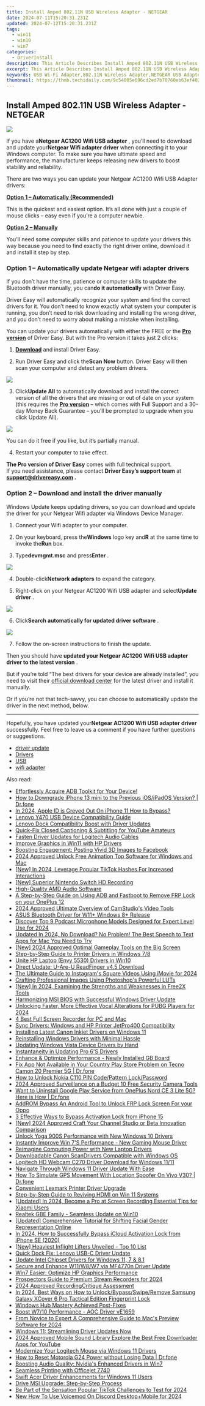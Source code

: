 ```yaml
---
title: Install Amped 802.11N USB Wireless Adapter - NETGEAR
date: 2024-07-11T15:20:31.231Z
updated: 2024-07-12T15:20:31.231Z
tags:
  - win11
  - win10
  - win7
categories:
  - DriverInstall
description: This Article Describes Install Amped 802.11N USB Wireless Adapter - NETGEAR
excerpt: This Article Describes Install Amped 802.11N USB Wireless Adapter - NETGEAR
keywords: USB Wi-Fi Adapter,802.11N Wireless Adapter,NETGEAR USB Adapter,Wireless Networking Accessory,USB Wireless Device Installation,802.11N Compatible Adapter,Portable USB Network Device
thumbnail: https://thmb.techidaily.com/9c54005e696cd2ed7b70760eb63ef402583a5567abcd354a24f074d4d0059be5.jpg
---
```


## Install Amped 802.11N USB Wireless Adapter - NETGEAR

![](https://images.drivereasy.com/wp-content/uploads/2020/12/header-a6100-3-4rt-photo-large.png)

 If you have a**Netgear AC1200 Wifi USB adapter** , you’ll need to download and update your**Netgear Wifi adapter driver** when connecting it to your Windows computer. To make sure you have ultimate speed and performance, the manufacturer keeps releasing new drivers to boost stability and reliability.

 There are two ways you can update your Netgear AC1200 Wifi USB Adapter drivers:

[**Option 1 – Automatically (Recommended)**](#method2)

 This is the quickest and easiest option. It’s all done with just a couple of mouse clicks – easy even if you’re a computer newbie.

[**Option 2 – Manually**](#method1)

 You’ll need some computer skills and patience to update your drivers this way because you need to find exactly the right driver online, download it and install it step by step.

### Option 1 – Automatically update Netgear wifi adapter drivers

 If you don’t have the time, patience or computer skills to update the Bluetooth driver manually, you can**do it automatically** with Driver Easy.

 Driver Easy will automatically recognize your system and find the correct drivers for it. You don’t need to know exactly what system your computer is running, you don’t need to risk downloading and installing the wrong driver, and you don’t need to worry about making a mistake when installing.

 You can update your drivers automatically with either the FREE or the **[Pro version](https://tools.techidaily.com/drivereasy/download/)**  of Driver Easy. But with the Pro version it takes just 2 clicks:

 1) **[Download](https://tools.techidaily.com/drivereasy/download/)**  and install Driver Easy.

 2) Run Driver Easy and click the**Scan Now** button. Driver Easy will then scan your computer and detect any problem drivers.

![](https://images.drivereasy.com/wp-content/uploads/2020/11/Scan-now.jpg)

 3) Click**Update All** to automatically download and install the correct version of all the drivers that are missing or out of date on your system (this requires the **[Pro version](https://tools.techidaily.com/drivereasy/download/)**  – which comes with Full Support and a 30-day Money Back Guarantee – you’ll be prompted to upgrade when you click Update All).

![](https://images.drivereasy.com/wp-content/uploads/2020/12/update.jpg)

 You can do it free if you like, but it’s partially manual.

4) Restart your computer to take effect.

**The Pro version of Driver Easy** comes with full technical support.  
 If you need assistance, please contact **Driver Easy’s support team** at **[support@drivereasy.com](mailto:support@drivereasy.com) .**

### Option 2 – Download and install the driver manually

 Windows Update keeps updating drivers, so you can download and update the driver for your Netgear Wifi adapter via Windows Device Manager.

1) Connect your Wifi adapter to your computer.

2) On your keyboard, press the**Windows** logo key and**R** at the same time to invoke the**Run** box.

3) Type**devmgmt.msc** and press**Enter** .

![](https://images.drivereasy.com/wp-content/uploads/2020/12/Device-Manager.jpg)

 4) Double-click**Network adapters** to expand the category.

 5) Right-click on your Netgear AC1200 Wifi USB adapter and select**Update driver** .

![](https://images.drivereasy.com/wp-content/uploads/2020/12/Netgear.jpg)

 6) Click**Search automatically for updated driver software** .

![](https://images.drivereasy.com/wp-content/uploads/2020/12/auto.jpg)

7) Follow the on-screen instructions to finish the update.

 Then you should have **updated your Netgear AC1200 Wifi USB adapter driver to the latest version** .

 But if you’re told “The best drivers for your device are already installed”, you need to visit their [official download center](https://www.netgear.com/support/product/A6150.aspx) for the latest driver and install it manually.

 Or if you’re not that tech-savvy, you can choose to automatically update the driver in the next method, below.

---

 Hopefully, you have updated your**Netgear AC1200 Wifi USB adapter** **driver** successfully. Feel free to leave us a comment if you have further questions or suggestions.

* [driver update](https://store.drivereasy.com/order/cart.php?PRODS=4731822&QTY=1&AFFILIATE=108875)
* [Drivers](https://tools.techidaily.com/drivereasy/download/)
* [USB](https://store.drivereasy.com/order/cart.php?PRODS=4731822&QTY=1&AFFILIATE=108875)
* [wifi adapter](https://tools.techidaily.com/drivereasy/download/)

<ins class="adsbygoogle"
     style="display:block"
     data-ad-format="autorelaxed"
     data-ad-client="ca-pub-7571918770474297"
     data-ad-slot="1223367746"></ins>



<ins class="adsbygoogle"
     style="display:block"
     data-ad-client="ca-pub-7571918770474297"
     data-ad-slot="8358498916"
     data-ad-format="auto"
     data-full-width-responsive="true"></ins>



<span class="atpl-alsoreadstyle">Also read:</span>
<div><ul>
<li><a href="https://driver-install.techidaily.com/effortlessly-acquire-adb-toolkit-for-your-device/"><u>Effortlessly Acquire ADB Toolkit for Your Device!</u></a></li>
<li><a href="https://blog-min.techidaily.com/how-to-downgrade-iphone-13-mini-to-the-previous-iosipados-version-drfone-by-drfone-ios-system-repair-ios-system-repair/"><u>How to Downgrade iPhone 13 mini to the Previous iOS/iPadOS Version? | Dr.fone</u></a></li>
<li><a href="https://apple-account.techidaily.com/in-2024-apple-id-is-greyed-out-on-iphone-11-how-to-bypass-by-drfone-ios/"><u>In 2024, Apple ID is Greyed Out On iPhone 11 How to Bypass?</u></a></li>
<li><a href="https://driver-install.techidaily.com/lenovo-y470-usb-device-compatibility-guide/"><u>Lenovo Y470 USB Device Compatibility Guide</u></a></li>
<li><a href="https://driver-install.techidaily.com/lenovo-dock-compatibility-boost-with-driver-updates/"><u>Lenovo Dock Compatibility Boost with Driver Updates</u></a></li>
<li><a href="https://youtube-video-recordings.techidaily.com/quick-fix-closed-captioning-and-subtitling-for-youtube-amateurs/"><u>Quick-Fix Closed Captioning & Subtitling for YouTube Amateurs</u></a></li>
<li><a href="https://driver-install.techidaily.com/fasten-driver-updates-for-logitech-audio-cables/"><u>Fasten Driver Updates for Logitech Audio Cables</u></a></li>
<li><a href="https://driver-install.techidaily.com/improve-graphics-in-win11-with-hp-drivers/"><u>Improve Graphics in Win11 with HP Drivers</u></a></li>
<li><a href="https://facebook.techidaily.com/boosting-engagement-posting-vivid-3d-images-to-facebook/"><u>Boosting Engagement: Posting Vivid 3D Images to Facebook</u></a></li>
<li><a href="https://video-content-creator.techidaily.com/2024-approved-unlock-free-animation-top-software-for-windows-and-mac/"><u>2024 Approved Unlock Free Animation Top Software for Windows and Mac</u></a></li>
<li><a href="https://tiktok-clips.techidaily.com/new-in-2024-leverage-popular-tiktok-hashes-for-increased-interactions/"><u>[New] In 2024, Leverage Popular TikTok Hashes For Increased Interactions</u></a></li>
<li><a href="https://digital-screen-recording.techidaily.com/new-superior-nintendo-switch-hd-recording/"><u>[New] Superior Nintendo Switch HD Recording</u></a></li>
<li><a href="https://driver-install.techidaily.com/high-quality-amd-audio-software/"><u>High-Quality AMD Audio Software</u></a></li>
<li><a href="https://android-frp.techidaily.com/a-step-by-step-guide-on-using-adb-and-fastboot-to-remove-frp-lock-on-your-oneplus-12-by-drfone-android/"><u>A Step-by-Step Guide on Using ADB and Fastboot to Remove FRP Lock on your OnePlus 12</u></a></li>
<li><a href="https://screen-capture.techidaily.com/2024-approved-ultimate-overview-of-camstudios-video-tools/"><u>2024 Approved  Ultimate Overview of CamStudio's Video Tools</u></a></li>
<li><a href="https://driver-install.techidaily.com/asus-bluetooth-driver-for-w11plus-windows-8plus-release/"><u>ASUS Bluetooth Driver for W11+ Windows 8+ Release</u></a></li>
<li><a href="https://sound-tweaking.techidaily.com/discover-top-9-podcast-microphone-models-designed-for-expert-level-use-for-2024/"><u>Discover Top 9 Podcast Microphone Models Designed for Expert Level Use for 2024</u></a></li>
<li><a href="https://video-ai-editor.techidaily.com/updated-in-2024-no-download-no-problem-the-best-speech-to-text-apps-for-mac-you-need-to-try/"><u>Updated In 2024, No Download? No Problem! The Best Speech to Text Apps for Mac You Need to Try</u></a></li>
<li><a href="https://youtube-blog.techidaily.com/024-approved-optimal-gameplay-tools-on-the-big-screen/"><u>[New] 2024 Approved  Optimal Gameplay Tools on the Big Screen</u></a></li>
<li><a href="https://driver-install.techidaily.com/step-by-step-guide-to-printer-drivers-in-windows-78/"><u>Step-by-Step Guide to Printer Drivers in Windows 7/8</u></a></li>
<li><a href="https://driver-install.techidaily.com/unite-hp-laptop-envy-5530-drivers-in-win10/"><u>Unite HP Laptop (Envy 5530) Drivers in Win10</u></a></li>
<li><a href="https://driver-install.techidaily.com/direct-update-u-are-u-readfinger-v45-download/"><u>Direct Update: U-Are-U ReadFinger v4.5 Download</u></a></li>
<li><a href="https://instagram-video-recordings.techidaily.com/the-ultimate-guide-to-instagrams-square-videos-using-imovie-for-2024/"><u>The Ultimate Guide to Instagram's Square Videos Using iMovie for 2024</u></a></li>
<li><a href="https://extra-lessons.techidaily.com/crafting-professional-images-using-photoshops-powerful-luts/"><u>Crafting Professional Images  Using Photoshop's Powerful LUTs</u></a></li>
<li><a href="https://screen-capture.techidaily.com/new-in-2024-examining-the-strengths-and-weaknesses-in-free2x-tools/"><u>[New] In 2024, Examining the Strengths and Weaknesses in Free2X Tools</u></a></li>
<li><a href="https://driver-install.techidaily.com/harmonizing-msi-bios-with-successful-windows-driver-update/"><u>Harmonizing MSI BIOS with Successful Windows Driver Update</u></a></li>
<li><a href="https://some-skills.techidaily.com/unlocking-faster-more-effective-vocal-alterations-for-pubg-players-for-2024/"><u>Unlocking Faster, More Effective Vocal Alterations for PUBG Players for 2024</u></a></li>
<li><a href="https://video-capture.techidaily.com/4-best-full-screen-recorder-for-pc-and-mac/"><u>4 Best Full Screen Recorder for PC and Mac</u></a></li>
<li><a href="https://driver-install.techidaily.com/sync-drivers-windows-and-hp-printer-jetpro400-compatibility/"><u>Sync Drivers: Windows and HP Printer JetPro400 Compatibility</u></a></li>
<li><a href="https://driver-install.techidaily.com/installing-latest-canon-inkjet-drivers-on-windows-11/"><u>Installing Latest Canon Inkjet Drivers on Windows 11</u></a></li>
<li><a href="https://driver-install.techidaily.com/reinstalling-windows-drivers-with-minimal-hassle/"><u>Reinstalling Windows Drivers with Minimal Hassle</u></a></li>
<li><a href="https://driver-install.techidaily.com/updating-windows-vista-device-drivers-by-hand/"><u>Updating Windows Vista Device Drivers by Hand</u></a></li>
<li><a href="https://driver-install.techidaily.com/instantaneity-in-updating-pro-6s-drivers/"><u>Instantaneity in Updating Pro 6'S Drivers</u></a></li>
<li><a href="https://driver-install.techidaily.com/enhance-and-optimize-performance-newly-installed-gb-board/"><u>Enhance & Optimize Performance - Newly Installed GB Board</u></a></li>
<li><a href="https://howto.techidaily.com/fix-app-not-available-in-your-country-play-store-problem-on-tecno-camon-20-premier-5g-drfone-by-drfone-fix-android-problems-fix-android-problems/"><u>Fix App Not Available in Your Country Play Store Problem on Tecno Camon 20 Premier 5G | Dr.fone</u></a></li>
<li><a href="https://easy-unlock-android.techidaily.com/how-to-unlock-nokia-c110-pin-codepattern-lockpassword-by-drfone-android/"><u>How to Unlock Nokia C110 PIN Code/Pattern Lock/Password</u></a></li>
<li><a href="https://video-ai-editor.techidaily.com/2024-approved-surveillance-on-a-budget-10-free-security-camera-tools/"><u>2024 Approved Surveillance on a Budget 10 Free Security Camera Tools</u></a></li>
<li><a href="https://howto.techidaily.com/want-to-uninstall-google-play-service-from-oneplus-nord-ce-3-lite-5g-here-is-how-drfone-by-drfone-fix-android-problems-fix-android-problems/"><u>Want to Uninstall Google Play Service from OnePlus Nord CE 3 Lite 5G? Here is How | Dr.fone</u></a></li>
<li><a href="https://android-frp.techidaily.com/addrom-bypass-an-android-tool-to-unlock-frp-lock-screen-for-your-oppo-by-drfone-android/"><u>AddROM Bypass An Android Tool to Unlock FRP Lock Screen For your Oppo</u></a></li>
<li><a href="https://activate-lock.techidaily.com/3-effective-ways-to-bypass-activation-lock-from-iphone-15-by-drfone-ios/"><u>3 Effective Ways to Bypass Activation Lock from iPhone 15</u></a></li>
<li><a href="https://youtube-data.techidaily.com/024-approved-craft-your-channel-studio-or-beta-innovation-comparison/"><u>[New] 2024 Approved  Craft Your Channel  Studio or Beta Innovation Comparison</u></a></li>
<li><a href="https://driver-install.techidaily.com/unlock-yoga-900s-performance-with-new-windows-10-drivers/"><u>Unlock Yoga 900S Performance with New Windows 10 Drivers</u></a></li>
<li><a href="https://driver-install.techidaily.com/instantly-improve-win-7s-performance-new-gaming-mouse-driver/"><u>Instantly Improve Win 7'S Performance - New Gaming Mouse Driver</u></a></li>
<li><a href="https://driver-install.techidaily.com/reimagine-computing-power-with-new-laptop-drivers/"><u>Reimagine Computing Power with New Laptop Drivers</u></a></li>
<li><a href="https://driver-install.techidaily.com/downloadable-canon-scandrivers-compatible-with-windows-os/"><u>Downloadable Canon ScanDrivers Compatible with Windows OS</u></a></li>
<li><a href="https://driver-install.techidaily.com/logitech-hd-webcam-c270-driver-download-for-windows-1111/"><u>Logitech HD Webcam C270 Driver Download for Windows 11/11</u></a></li>
<li><a href="https://driver-install.techidaily.com/navigate-through-windows-11-driver-update-with-ease/"><u>Navigate Through Windows 11 Driver Update With Ease</u></a></li>
<li><a href="https://fake-location.techidaily.com/how-to-simulate-gps-movement-with-location-spoofer-on-vivo-v30-drfone-by-drfone-virtual-android/"><u>How To Simulate GPS Movement With Location Spoofer On Vivo V30? | Dr.fone</u></a></li>
<li><a href="https://driver-install.techidaily.com/convenient-lexmark-printer-driver-upgrade/"><u>Convenient Lexmark Printer Driver Upgrade</u></a></li>
<li><a href="https://driver-install.techidaily.com/step-by-step-guide-to-reviving-hdmi-on-win-11-systems/"><u>Step-by-Step Guide to Reviving HDMI on Win 11 Systems</u></a></li>
<li><a href="https://remote-screen-capture.techidaily.com/updated-in-2024-become-a-pro-at-screen-recording-essential-tips-for-xiaomi-users/"><u>[Updated] In 2024, Become a Pro at Screen Recording  Essential Tips for Xiaomi Users</u></a></li>
<li><a href="https://driver-install.techidaily.com/realtek-gbe-family-seamless-update-on-win10/"><u>Realtek GBE Family - Seamless Update on Win10</u></a></li>
<li><a href="https://instagram-video-files.techidaily.com/updated-comprehensive-tutorial-for-shifting-facial-gender-representation-online/"><u>[Updated] Comprehensive Tutorial for Shifting Facial Gender Representation Online</u></a></li>
<li><a href="https://activate-lock.techidaily.com/in-2024-how-to-successfully-bypass-icloud-activation-lock-from-iphone-se-2020-by-drfone-ios/"><u>In 2024, How to Successfully Bypass iCloud Activation Lock from iPhone SE (2020)</u></a></li>
<li><a href="https://some-knowledge.techidaily.com/new-heaviest-inflight-lifters-unveiled-top-10-list/"><u>[New] Heaviest Inflight Lifters Unveiled - Top 10 List</u></a></li>
<li><a href="https://driver-install.techidaily.com/quick-dock-fix-lenovo-usb-c-driver-update/"><u>Quick Dock Fix: Lenovo USB-C Driver Update</u></a></li>
<li><a href="https://driver-install.techidaily.com/update-intel-chipset-drivers-for-windows-11-7-and-81/"><u>Update Intel Chipset Drivers for Windows 11, 7 & 8.1</u></a></li>
<li><a href="https://driver-install.techidaily.com/secure-and-enhance-w11w8w7-via-mf4770n-driver-update/"><u>Secure and Enhance W11/W8/W7 via MF4770n Driver Update</u></a></li>
<li><a href="https://driver-install.techidaily.com/win7-easier-optimize-hp-graphics-performance/"><u>Win7 Easier: Optimize HP Graphics Performance</u></a></li>
<li><a href="https://screen-sharing-recording.techidaily.com/prospectors-guide-to-premium-stream-recorders-for-2024/"><u>Prospectors Guide to Premium Stream Recorders for 2024</u></a></li>
<li><a href="https://screen-capture.techidaily.com/2024-approved-recordingcritique-assessment/"><u>2024 Approved  RecordingCritique Assessment</u></a></li>
<li><a href="https://android-unlock.techidaily.com/in-2024-best-ways-on-how-to-unlockbypassswiperemove-samsung-galaxy-xcover-6-pro-tactical-edition-fingerprint-lock-by-drfone-android/"><u>In 2024, Best Ways on How to Unlock/Bypass/Swipe/Remove Samsung Galaxy XCover 6 Pro Tactical Edition Fingerprint Lock</u></a></li>
<li><a href="https://driver-install.techidaily.com/windows-hub-mastery-achieved-post-fixes/"><u>Windows Hub Mastery Achieved Post-Fixes</u></a></li>
<li><a href="https://driver-install.techidaily.com/boost-w710-performance-aoc-driver-ve1659/"><u>Boost W7/10 Performance - AOC Driver vE1659</u></a></li>
<li><a href="https://some-techniques.techidaily.com/from-novice-to-expert-a-comprehensive-guide-to-macs-preview-software-for-2024/"><u>From Novice to Expert  A Comprehensive Guide to Mac's Preview Software for 2024</u></a></li>
<li><a href="https://driver-install.techidaily.com/windows-11-streamlining-driver-updates-now/"><u>Windows 11: Streamlining Driver Updates Now</u></a></li>
<li><a href="https://youtube-help.techidaily.com/2024-approved-mobile-sound-library-explore-the-best-free-downloader-apps-for-youtube/"><u>2024 Approved  Mobile Sound Library  Explore the Best Free Downloader Apps for YouTube</u></a></li>
<li><a href="https://driver-install.techidaily.com/modernize-your-logitech-mouse-via-windows-11-drivers/"><u>Modernize Your Logitech Mouse via Windows 11 Drivers</u></a></li>
<li><a href="https://techidaily.com/how-to-reset-motorola-g24-power-without-losing-data-drfone-by-drfone-reset-android-reset-android/"><u>How to Reset Motorola G24 Power without Losing Data | Dr.fone</u></a></li>
<li><a href="https://driver-install.techidaily.com/boosting-audio-quality-nvidias-enhanced-drivers-in-win7/"><u>Boosting Audio Quality: Nvidia's Enhanced Drivers in Win7</u></a></li>
<li><a href="https://driver-install.techidaily.com/seamless-printing-with-officejet-7740/"><u>Seamless Printing with Officejet 7740</u></a></li>
<li><a href="https://driver-install.techidaily.com/swift-acer-driver-enhancements-for-windows-11-users/"><u>Swift Acer Driver Enhancements for Windows 11 Users</u></a></li>
<li><a href="https://driver-install.techidaily.com/drive-msi-upgrade-step-by-step-process/"><u>Drive MSI Upgrade: Step-by-Step Process</u></a></li>
<li><a href="https://tiktok-clips.techidaily.com/be-part-of-the-sensation-popular-tiktok-challenges-to-test-for-2024/"><u>Be Part of the Sensation  Popular TikTok Challenges to Test for 2024</u></a></li>
<li><a href="https://ai-video-editing.techidaily.com/new-how-to-use-voicemod-on-discord-desktopplusmobile-for-2024/"><u>New How To Use Voicemod On Discord Desktop+Mobile for 2024</u></a></li>
</ul></div>

